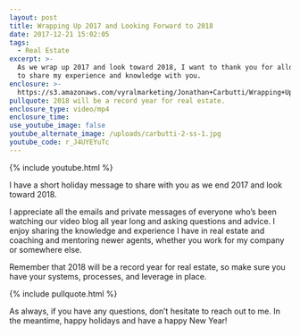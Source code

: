 ```yaml
---
layout: post
title: Wrapping Up 2017 and Looking Forward to 2018
date: 2017-12-21 15:02:05
tags:
  - Real Estate
excerpt: >-
  As we wrap up 2017 and look toward 2018, I want to thank you for allowing me
  to share my experience and knowledge with you.
enclosure: >-
  https://s3.amazonaws.com/vyralmarketing/Jonathan+Carbutti/Wrapping+Up+2017+and+Looking+Forward+to+2018.mp4
pullquote: 2018 will be a record year for real estate.
enclosure_type: video/mp4
enclosure_time:
use_youtube_image: false
youtube_alternate_image: /uploads/carbutti-2-ss-1.jpg
youtube_code: r_J4UYEYuTc
---
```



{% include youtube.html %}

I have a short holiday message to share with you as we end 2017 and look toward 2018.

I appreciate all the emails and private messages of everyone who’s been watching our video blog all year long and asking questions and advice. I enjoy sharing the knowledge and experience I have in real estate and coaching and mentoring newer agents, whether you work for my company or somewhere else.

Remember that 2018 will be a record year for real estate, so make sure you have your systems, processes, and leverage in place.

{% include pullquote.html %}

As always, if you have any questions, don’t hesitate to reach out to me. In the meantime, happy holidays and have a happy New Year!